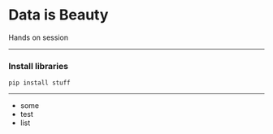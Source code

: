 # Data is Beauty

Hands on session

----

### Install libraries

```
pip install stuff
```

---

- some 
- test 
- list
